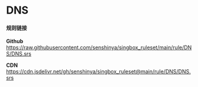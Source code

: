 # DNS

#### 规则链接

**Github**
https://raw.githubusercontent.com/senshinya/singbox_ruleset/main/rule/DNS/DNS.srs

**CDN**
https://cdn.jsdelivr.net/gh/senshinya/singbox_ruleset@main/rule/DNS/DNS.srs
